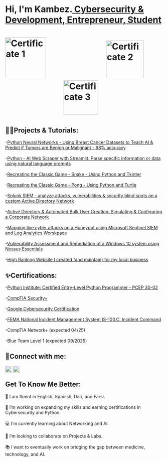<h1>Hi, I'm Kambez.<a href="https://www.linkedin.com/in/KambezJ/"> Cybersecurity & Development, Entrepreneur, Student</a><h1>

<p>
  <img src="https://imgur.com/3ZgIOMC.png" alt="Certificate 1" width="130" height="130">  &nbsp;&nbsp;&nbsp;&nbsp;&nbsp;&nbsp;&nbsp;&nbsp;&nbsp;&nbsp;&nbsp;&nbsp;&nbsp;&nbsp;&nbsp;&nbsp;&nbsp;&nbsp;&nbsp;&nbsp;&nbsp;&nbsp;&nbsp;&nbsp;&nbsp;&nbsp;&nbsp;
  <img src="https://imgur.com/MKwclYp.png" alt="Certificate 2" width="120" height="120">  &nbsp;&nbsp;&nbsp;&nbsp;&nbsp;&nbsp;&nbsp;&nbsp;&nbsp;&nbsp;&nbsp;&nbsp;&nbsp;&nbsp;&nbsp;&nbsp;&nbsp;&nbsp;&nbsp;&nbsp;&nbsp;&nbsp;&nbsp;&nbsp;&nbsp;&nbsp;&nbsp;
  <img src="https://imgur.com/0UFqbxO.png" alt="Certificate 3" width="110" height="110">
</p>


<h2>👨‍💻Projects & Tutorials:</h2>

-[Python Neural Networks - Using Breast Cancer Datasets to Teach AI & Predict if Tumors are Benign or Malignant - 98% accuracy](https://github.com/KambezJ/Breast-Cancer-Classification-using-Neural-Networks)
<br>
<br>
-[Python - AI Web Scraper with Streamlit. Parse specific information or data using natural language prompts](https://github.com/KambezJ/AI-Webscraper-on-Python)
<br>
<br>
-[Recreating the Classic Game - Snake - Using Python and Tkinter](https://github.com/KambezJ/Classic-Snake-Game-Python)
<br>
<br>
-[Recreating the Classic Game - Pong - Using Python and Turtle](https://github.com/KambezJ/Classic-Game-Pong-Python)
<br>
<br>
-[Splunk SIEM - analyze attacks, vulnerabilities & security blind spots on a custom Active Directory Network](https://github.com/KambezJ/Splunk-KaliLinux-AtomicRedTeam-ActiveDirectoryLab)
<br>
<br>
-[Active Directory & Automated Bulk User Creation: Simulating & Configuring a Corporate Network](https://github.com/KambezJ/ActiveDirectoryHomeLab)
<br>
<br>
-[Mapping live cyber attacks on a Honeypot using Microsoft Sentinel SIEM and Log Analytics Worskpace](https://github.com/KambezJ/Microsoft_Sentinel_Mapping_Cyber_Attacks)
<br>
<br>
-[Vulnerability Assessment and Remediation of a Windows 10 system using Nessus Essentials](https://github.com/KambezJ/Vulnerability-Management-using-Nessus)
<br>
<br>
-[High Ranking Website I created (and maintain) for my local business](https://afgautoglass.com/)


<h2>✨Certifications:</h2>

-[Python Institute: Certified Entry-Level Python Programmer - PCEP 30-02](https://imgur.com/NRuq9Pl)
<br>
<br>
-[CompTIA Security+](https://imgur.com/a/OlJA8ry)
<br>
<br>
-[Google Cybersecurity Certification](https://coursera.org/share/4858514cb2281c1b28d7adf7b27b4485)
<br>
<br>
-[FEMA National Incident Management System IS-100.C: Incident Command](https://i.imgur.com/TkVjufJ)
<br>
<br>
-CompTIA Network+ (expected 04/25)
<br>
<br>
-Blue Team Level 1 (expected 09/2025)
<br>

<h2>🤳Connect with me:</h2>

[<img align="left" alt="KambezJalalyar | LinkedIn" width="22px" src="https://cdn.jsdelivr.net/npm/simple-icons@v3/icons/linkedin.svg" />][linkedin]
[<img align="left" alt="KambezJalalyar | Instagram" width="22px" src="https://cdn.jsdelivr.net/npm/simple-icons@v3/icons/instagram.svg" />][instagram]

[instagram]: https://www.instagram.com/kambezsadat/
[linkedin]: https://linkedin.com/in/kambezJ/
<br>

<h2>Get To Know Me Better:</h2>
💬 I am fluent in English, Spanish, Dari, and Farsi.
<BR>
<BR>
🔭 I’m working on expanding my skills and earning certifications in Cybersecurity and Python.
<BR>
<BR>
💻 I’m currently learning about Networking and AI.
<BR>
<BR>
🤝 I’m looking to collaborate on Projects & Labs.
<BR>
<BR>
📚 I want to eventually work on bridging the gap between medicine, technology, and AI.
<BR>
<BR>
